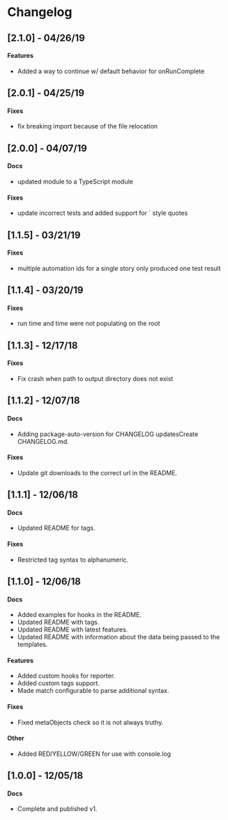 # Changelog

## [2.1.0] - 04/26/19


#### Features
- Added a way to continue w/ default behavior for onRunComplete





## [2.0.1] - 04/25/19



#### Fixes
- fix breaking import because of the file relocation


## [2.0.0] - 04/07/19



#### Docs
- updated module to a TypeScript module



#### Fixes
- update incorrect tests and added support for ` style quotes


## [1.1.5] - 03/21/19



#### Fixes
- multiple automation ids for a single story only produced one test result




## [1.1.4] - 03/20/19



#### Fixes
- run time and time were not populating on the root




## [1.1.3] - 12/17/18

#### Fixes
- Fix crash when path to output directory does not exist


## [1.1.2] - 12/07/18

#### Docs
- Adding package-auto-version for CHANGELOG updatesCreate CHANGELOG.md.



#### Fixes
- Update git downloads to the correct url in the README.




## [1.1.1] - 12/06/18
#### Docs
- Updated README for tags.


#### Fixes
- Restricted tag syntax to alphanumeric.



## [1.1.0] - 12/06/18
#### Docs
- Added examples for hooks in the README.
- Updated README with tags.
- Updated README with latest features.
- Updated README with information about the data being passed to the templates.



#### Features
- Added custom hooks for reporter.
- Added custom tags support.
- Made match configurable to parse additional syntax.



#### Fixes
- Fixed metaObjects check so it is not always truthy.

#### Other
- Added RED/YELLOW/GREEN for use with console.log



## [1.0.0] - 12/05/18
#### Docs
- Complete and published v1.






